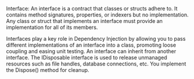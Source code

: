 Interface:
An interface is a contract that classes or structs adhere to. It contains method signatures, properties, or indexers but no implementation.
Any class or struct that implements an interface must provide an implementation for all of its members.

Interfaces play a key role in Dependency Injection by allowing you to pass different implementations of an interface into a class, promoting loose coupling and easing unit testing.
An interface can inherit from another interface.
The IDisposable interface is used to release unmanaged resources such as file handles, database connections, etc. You implement the Dispose() method for cleanup.
